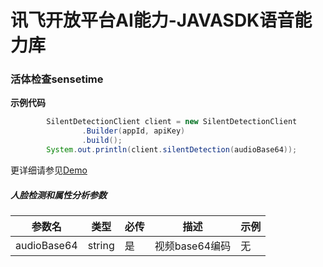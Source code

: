 # 讯飞开放平台AI能力-JAVASDK语音能力库

### 活体检查sensetime

**示例代码**
```java
        SilentDetectionClient client = new SilentDetectionClient
                .Builder(appId, apiKey)
                .build();
        System.out.println(client.silentDetection(audioBase64));
```

更详细请参见[Demo](https://github.com/iFLYTEK-OP/websdk-java-demo/blob/main/src/main/java/cn/xfyun/demo/SilentDetectionClientApp.java)

##### 人脸检测和属性分析参数
|参数名|类型|必传|描述|示例|
|---|---|---|---|---|
|audioBase64|string|是|视频base64编码|无|
